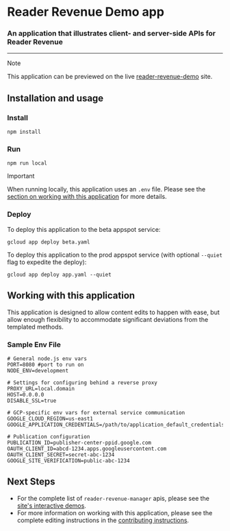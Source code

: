 # Reader Revenue Demo app

### An application that illustrates client- and server-side APIs for Reader Revenue

---

> [!NOTE]
> This application can be previewed on the live 
> [reader-revenue-demo](https://reader-revenue-demo.ue.r.appspot.com/) site.


## Installation and usage

### Install

`npm install`

### Run

`npm run local`

> [!IMPORTANT]
> When running locally, this application uses an `.env` file. Please see the
> [section on working with this application](#working-with-this-application) for
> more details.


### Deploy

To deploy this application to the beta appspot service:

```shell
gcloud app deploy beta.yaml
```

To deploy this application to the prod appspot service (with optional `--quiet`
flag to expedite the deploy):

```shell
gcloud app deploy app.yaml --quiet
```

## Working with this application

This application is designed to allow content edits to happen with ease, but
allow enough flexibility to accommodate significant deviations from the
templated methods.

### Sample Env File

```shell
# General node.js env vars
PORT=8080 #port to run on
NODE_ENV=development

# Settings for configuring behind a reverse proxy
PROXY_URL=local.domain
HOST=0.0.0.0
DISABLE_SSL=true

# GCP-specific env vars for external service communication
GOOGLE_CLOUD_REGION=us-east1
GOOGLE_APPLICATION_CREDENTIALS=/path/to/application_default_credentials.json

# Publication configuration
PUBLICATION_ID=publisher-center-ppid.google.com
OAUTH_CLIENT_ID=abcd-1234.apps.googleusercontent.com
OAUTH_CLIENT_SECRET=secret-abc-1234
GOOGLE_SITE_VERIFICATION=public-abc-1234
```

## Next Steps

- For the complete list of `reader-revenue-manager` apis, please see the [site's interactive demos](https://reader-revenue-demo.ue.r.appspot.com/).
- For more information on working with this application, please see the complete editing instructions in 
the [contributing instructions](https://reader-revenue-demo.ue.r.appspot.com/contributing).
